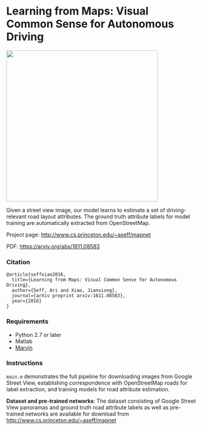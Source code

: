 # Learning from Maps: Visual Common Sense for Autonomous Driving

<img src="http://www.cs.princeton.edu/~aseff/mapnet/img/teaser.jpg" width="400">

Given a street view image, our model learns to estimate a set of driving-relevant road layout attributes.
The ground truth attribute labels for model training are automatically extracted from OpenStreetMap.

Project page: http://www.cs.princeton.edu/~aseff/mapnet

PDF: https://arxiv.org/abs/1611.08583

### Citation 
```
@article{seffxiao2016,
  title={Learning from Maps: Visual Common Sense for Autonomous Driving},
  author={Seff, Ari and Xiao, Jianxiong},
  journal={arXiv preprint arxiv:1611.08583},
  year={2016}
}
```

### Requirements
- Python 2.7 or later
- Matlab
- [Marvin](https://github.com/PrincetonVision/marvin)

### Instructions
`main.m` demonstrates the full pipeline for downloading images from Google Street View, establishing correspondence with OpenStreetMap roads for label extraction, and training models for road attribute estimation.

**Dataset and pre-trained networks**: The dataset consisting of Google Street View panoramas and ground truth road attribute labels as well as pre-trained networks are available for download from http://www.cs.princeton.edu/~aseff/mapnet
